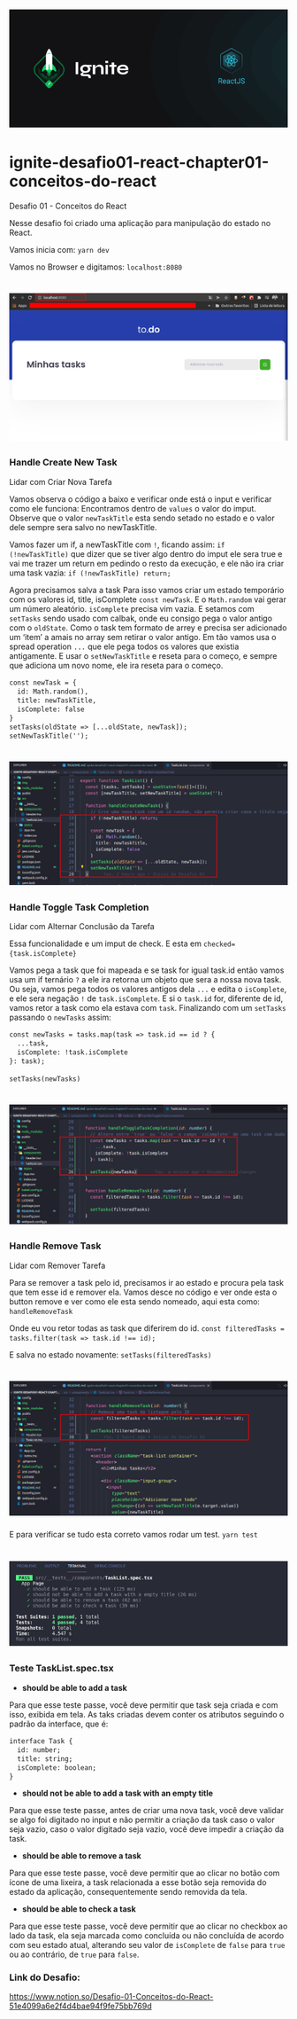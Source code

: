 <h1 align="center">
  <img src="./img/img000.png" />
</h1>

# ignite-desafio01-react-chapter01-conceitos-do-react
Desafio 01 - Conceitos do React

Nesse desafio foi criado uma aplicação para manipulação do estado no React.

Vamos inicia com:
`yarn dev`

Vamos no Browser e digitamos:
`localhost:8080`

<h1 align="center">
  <img src="./img/img001.png" />
</h1>

### Handle Create New Task
Lidar com Criar Nova Tarefa

Vamos observa o código a baixo e verificar onde está o input e verificar como ele funciona:
Encontramos dentro de `values` o valor do imput.
Observe que o valor `newTaskTitle` esta sendo setado no estado e o valor dele sempre sera salvo no newTaskTitle.

Vamos fazer um if, a newTaskTitle com `!`, ficando assim:
`if (!newTaskTitle)` que dizer que se tiver algo dentro do imput ele sera true e vai me trazer um return em pedindo o resto da execução, e ele não ira criar uma task vazia:
`if (!newTaskTitle) return;`

Agora precisamos salva a task
Para isso vamos criar um estado temporário com os valores id, title, isComplete `const newTask`.
E o `Math.random` vai gerar um número aleatório.
`isComplete` precisa vim vazia.
E setamos com `setTasks` sendo usado com calbak, onde eu consigo pega o valor antigo com o `oldState`.
Como o task tem formato de arrey e precisa ser adicionado um ‘item’ a amais no array sem retirar o valor antigo.
Em tão vamos usa o spread operation `...` que ele pega todos os valores que existia antigamente.
E usar o `setNewTaskTitle` e reseta para o começo, e sempre que adiciona um novo nome, ele ira reseta para o começo.

```
const newTask = {
  id: Math.random(),
  title: newTaskTitle,
  isComplete: false
}
setTasks(oldState => [...oldState, newTask]);
setNewTaskTitle('');
```

<h1 align="center">
  <img src="./img/img002.png" />
</h1>

### Handle Toggle Task Completion
Lidar com Alternar Conclusão da Tarefa

Essa funcionalidade e um imput de check.
E esta em `checked={task.isComplete}`

Vamos pega a task que foi mapeada e se task for igual task.id então vamos usa um if ternário `?` a ele ira retorna um objeto que sera a nossa nova task.
Ou seja, vamos pega todos os valores antigos dela `...` e edita o `isComplete`, e ele sera negação `!` de `task.isComplete`.
E si o `task.id` for, diferente de id, vamos retor a task como ela estava com `task`.
Finalizando com um `setTasks` passando o `newTasks` assim:  
```
const newTasks = tasks.map(task => task.id == id ? {
  ...task,
  isComplete: !task.isComplete
}: task);

setTasks(newTasks)
```

<h1 align="center">
  <img src="./img/img003.png" />
</h1>

### Handle Remove Task
Lidar com Remover Tarefa

Para se remover a task pelo id, precisamos ir ao estado e procura pela task que tem esse id e remover ela.
Vamos desce no código e ver onde esta o button remove e ver como ele esta sendo nomeado, aqui esta como: `handleRemoveTask`

Onde eu vou retor todas as task que diferirem do id. 
`const filteredTasks = tasks.filter(task => task.id !== id);` 

E salva no estado novamente:
`setTasks(filteredTasks)`

<h1 align="center">
  <img src="./img/img004.png" />
</h1>

E para verificar se tudo esta correto vamos rodar um test.
`yarn test`

<h1 align="center">
  <img src="./img/img005.png" />
</h1>


### Teste TaskList.spec.tsx

- **should be able to add a task**

Para que esse teste passe, você deve permitir que task seja criada e com isso, exibida em tela. As taks criadas devem conter os atributos seguindo o padrão da interface, que é:

```tsx
interface Task {
  id: number;
  title: string;
  isComplete: boolean;
}
```

- **should not be able to add a task with an empty title**

Para que esse teste passe, antes de criar uma nova task, você deve validar se algo foi digitado no input e não permitir a criação da task caso o valor seja vazio, caso o valor digitado seja vazio, você deve impedir a criação da task.

- **should be able to remove a task**

Para que esse teste passe, você deve permitir que ao clicar no botão com ícone de uma lixeira, a task relacionada a esse botão seja removida do estado da aplicação, consequentemente sendo removida da tela.

- **should be able to check a task**

Para que esse teste passe, você deve permitir que ao clicar no checkbox ao lado da task, ela seja marcada como concluída ou não concluída de acordo com seu estado atual, alterando seu valor de `isComplete` de `false` para `true` ou ao contrário, de `true` para `false`.


### Link do Desafio:
https://www.notion.so/Desafio-01-Conceitos-do-React-51e4099a6e2f4d4bae94f9fe75bb769d